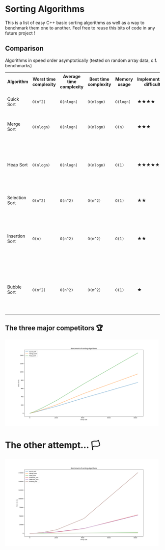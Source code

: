 # Sorting Algorithms

This is a list of easy C++ basic sorting algorithms as well as a way to benchmark them one to another.
Feel free to reuse this bits of code in any future project !

## Comparison

Algorithms in speed order asymptotically (tested on random array data, c.f. benchmarks)
<table>
    <tr>
        <th>Algorithm</th>
        <th>Worst time complexity</th>
        <th>Average time complexity</th>
        <th>Best time complexity</th>
        <th>Memory usage</th>
        <th>Implementation difficulty</th>
        <th>Speed on random arrays</th>
    </tr>
    <tr>
        <td>Quick Sort</td>
        <td><code>O(n^2)</code></td>
        <td><code>O(nlogn)</code></td>
        <td><code>O(nlogn)</code></td>
        <td><code>O(logn)</code></td>
        <td>★★★★</td>
        <td>The fastest overall, beats all the other, even Merge Sort (by a thin margin though).</td>
    </tr>
    <tr>
        <td>Merge Sort</td>
        <td><code>O(nlogn)</code></td>
        <td><code>O(nlogn)</code></td>
        <td><code>O(nlogn)</code></td>
        <td><code>O(n)</code></td>
        <td>★★★</td>
        <td>Almost as fast as Quick Sort, beats also all the others below, is quite a lot faster than
        Heap Sort strangely enough.</td>
    </tr>
        <tr>
        <td>Heap Sort</td>
        <td><code>O(nlogn)</code></td>
        <td><code>O(nlogn)</code></td>
        <td><code>O(nlogn)</code></td>
        <td><code>O(1)</code></td>
        <td>★★★★★</td>
        <td>Theoretically the fastest of all, but in reality it's beaten by Quick Sort and Merge Sort
        though it still beats Insertion/Selection/Bubble sort by a mile anytime, plus it's a nice algorithm IMO.</td>
    </tr>
    </tr>
        <tr>
        <td>Selection Sort</td>
        <td><code>O(n^2)</code></td>
        <td><code>O(n^2)</code></td>
        <td><code>O(n^2)</code></td>
        <td><code>O(1)</code></td>
        <td>★★</td>
        <td>Quite slow, but beats Insertion Sort (by a thin margin) and of course beats Bubble Sort.</td>
    </tr>
    </tr>
        <tr>
        <td>Insertion Sort</td>
        <td><code>O(n)</code></td>
        <td><code>O(n^2)</code></td>
        <td><code>O(n^2)</code></td>
        <td><code>O(1)</code></td>
        <td>★★</td>
        <td>Same as selection sort in all aspects, except that in the best case it's linear which
        means it beats every other algorithm if the array is already sorted, therefore it's nice to use
        on small arrays at the end of a Merge Sort for instance.</td>
    </tr>
    </tr>
        <tr>
        <td>Bubble Sort</td>
        <td><code>O(n^2)</code></td>
        <td><code>O(n^2)</code></td>
        <td><code>O(n^2)</code></td>
        <td><code>O(1)</code></td>
        <td>★</td>
        <td>Arguably the slower of all sorting algorithm (except esotheric attempts like Boggo Sort). Many consider this the easiest to implement, though I'd say Insertion/Selection is a more obvious
        way of doing it intuitively.</td>
    </tr>
</table>

## The three major competitors 🏆

<img src="plots/benchmark_3_funcs.png?raw=true" alt="Major competitors" width="500"/>

# The other attempt… 🏳️

<img src="plots/benchmark_6_funcs.png?raw=true" alt="Other attempts" width="500"/>